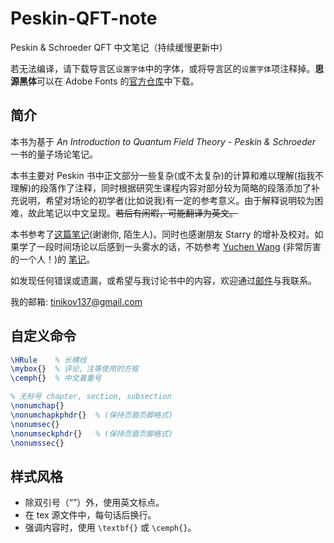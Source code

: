 # Peskin-QFT-note

Peskin &amp; Schroeder QFT 中文笔记（持续缓慢更新中）

若无法编译，请下载导言区`设置字体`中的字体，或将导言区的`设置字体`项注释掉。**思源黑体**可以在 Adobe Fonts 的[官方仓库][note:siyuan]中下载。

## 简介

本书为基于 _An Introduction to Quantum Field Theory - Peskin & Schroeder_ 一书的量子场论笔记。

本书主要对 Peskin 书中正文部分一些复杂(或不太复杂)的计算和难以理解(指我不理解)的段落作了注释，同时根据研究生课程内容对部分较为简略的段落添加了补充说明，希望对场论的初学者(比如说我)有一定的参考意义。由于解释说明较为困难，故此笔记以中文呈现。<del>若后有闲暇，可能翻译为英文。</del>

本书参考了[这篇笔记][note:peskinbysomeone](谢谢你, 陌生人)。同时也感谢朋友 Starry 的增补及校对。如果学了一段时间场论以后感到一头雾水的话，不妨参考 [Yuchen Wang][note:wycblog] (非常厉害的一个人！)的 [笔记][note:newqft]。

如发现任何错误或遗漏，或希望与我讨论书中的内容，欢迎通过[邮件](mailto:tinikov137@gmail.com)与我联系。

我的邮箱: tinikov137@gmail.com

## 自定义命令

```latex
\HRule    % 长横线
\mybox{}  % 评论、注等使用的方框
\cemph{}  % 中文着重号

% 无标号 chapter, section, subsection
\nonumchap{}
\nonumchapkphdr{}  % (保持页眉页脚格式)
\nonumsec{}
\nonumseckphdr{}   % (保持页眉页脚格式)
\nonumssec{}
```

## 样式风格

- 除双引号（“”）外，使用英文标点。
- 在 tex 源文件中，每句话后换行。
- 强调内容时，使用 `\textbf{}` 或 `\cemph{}`。

[note:siyuan]: https://github.com/adobe-fonts/source-han-sans
[note:peskinbysomeone]: http://gamebm.shoutwiki.com/wiki/Lecture_Notes_of_An_Introduction_to_Quantum_Field_Theory_by_M._Peskin_and_D._Schroeder
[note:newqft]: https://yuchenw.blog/qft-notes
[note:wycblog]: https://yuchenw.blog

